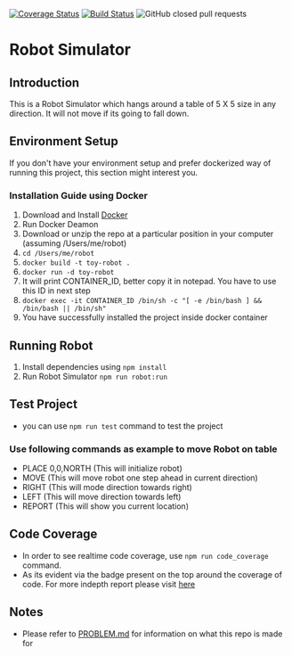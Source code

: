 [![Coverage Status](https://coveralls.io/repos/github/sheeraz1022/robot/badge.svg?branch=master)](https://coveralls.io/github/sheeraz1022/robot?branch=master)
[![Build Status](https://travis-ci.com/sheeraz1022/robot.svg?branch=master)](https://travis-ci.com/sheeraz1022/robot)
![GitHub closed pull requests](https://img.shields.io/github/issues-pr-closed-raw/sheeraz1022/robot.svg)
# Robot Simulator

## Introduction
This is a Robot Simulator which hangs around a table of 5 X 5 size in any direction. It will not move if its going to fall down.

## Environment Setup

If you don't have your environment setup and prefer dockerized way of running this project, this section might interest you.

### Installation Guide using Docker

1. Download and Install [Docker](https://www.docker.com/products/docker-desktop) 
2. Run Docker Deamon
3. Download or unzip the repo at a particular position in your computer (assuming /Users/me/robot)
4. `cd /Users/me/robot`
5. `docker build -t toy-robot .`
6. `docker run -d toy-robot`
7. It will print CONTAINER_ID, better copy it in notepad. You have to use this ID in next step
8. `docker exec -it CONTAINER_ID /bin/sh -c "[ -e /bin/bash ] && /bin/bash || /bin/sh"`
8. You have successfully installed the project inside docker container

## Running Robot

1. Install dependencies using `npm install`
2. Run Robot Simulator `npm run robot:run`

## Test Project

* you can use `npm run test` command to test the project

### Use following commands as example to move Robot on table

* PLACE 0,0,NORTH (This will initialize robot)
* MOVE (This will move robot one step ahead in current direction)
* RIGHT (This will mode direction towards right)
* LEFT (This will move direction towards left)
* REPORT (This will show you current location)

## Code Coverage

* In order to see realtime code coverage, use `npm run code_coverage` command.
* As its evident via the badge present on the top around the coverage of code. For more indepth report please visit [here](https://coveralls.io/github/sheeraz1022/robot)

## Notes

* Please refer to [PROBLEM.md](PROBLEM.md) for information on what this repo is made for